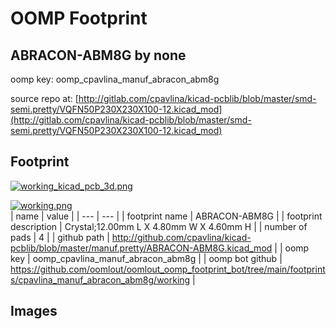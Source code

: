 # OOMP Footprint  
## ABRACON-ABM8G  by none  
  
oomp key: oomp_cpavlina_manuf_abracon_abm8g  
  
source repo at: [http://gitlab.com/cpavlina/kicad-pcblib/blob/master/smd-semi.pretty/VQFN50P230X230X100-12.kicad_mod](http://gitlab.com/cpavlina/kicad-pcblib/blob/master/smd-semi.pretty/VQFN50P230X230X100-12.kicad_mod)  
## Footprint  
  
[![working_kicad_pcb_3d.png](working_kicad_pcb_3d_600.png)](working_kicad_pcb_3d.png)  
  
[![working.png](working_600.png)](working.png)  
| name | value | 
| --- | --- | 
| footprint name | ABRACON-ABM8G | 
| footprint description | Crystal;12.00mm L X 4.80mm W X 4.60mm H | 
| number of pads | 4 | 
| github path | http://github.com/cpavlina/kicad-pcblib/blob/master/manuf.pretty/ABRACON-ABM8G.kicad_mod | 
| oomp key | oomp_cpavlina_manuf_abracon_abm8g | 
| oomp bot github | https://github.com/oomlout/oomlout_oomp_footprint_bot/tree/main/footprints/cpavlina_manuf_abracon_abm8g/working | 
## Images  
